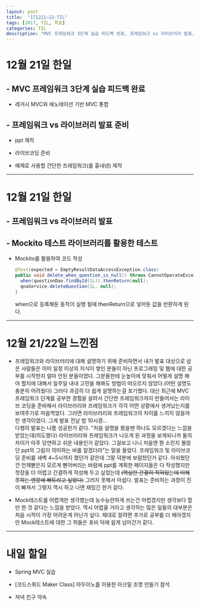 ```yaml
---
layout: post
title:  "171221~22-TIL"
tags: [2017, TIL, 목표]
categories: TIL
description: "MVC 프레임워크 3단계 실습 피드백 완료, 프레임워크 vs 라이브러리 발표, Mockito 테스트 라이브러리를 활용한 테스트"
---
```


12월 21일 한일
==============

## - MVC 프레임워크 3단계 실습 피드백 완료  

  - 레거시 MVC와 애노테이션 기반 MVC 통합

## - 프레임워크 vs 라이브러리 발표 준비  
  - ppt 제작  

  - 라이브코딩 준비

  - 예제로 사용할 간단한 프레임워크(를 흉내낸) 제작

---

12월 21일 한일
==============

## - 프레임워크 vs 라이브러리 발표  

## - Mockito 테스트 라이브러리를 활용한 테스트  

  - Mockito를 활용하여 코드 작성  

    ```java  
    @Test(expected = EmptyResultDataAccessException.class)
    public void delete_when_question_is_null() throws CannotOperateException {
      when(questionDao.findById(1L)).thenReturn(null);
      qnaService.deleteQuestion(1L, null);
    }
    ```  
    when으로 등록해둔 동작이 실행 될때 thenReturn으로 넣어둔 값을 반환하게 된다.

---

12월 21/22일 느낀점
==================

- 프레임워크와 라이브러리에 대해 설명하기 위해 준비하면서 내가 발표 대상으로 삼은 사람들은 이미 일정 이상의 지식이 쌓인 분들이 아닌 프로그래밍 및 웹에 대한 공부를 시작한지 얼마 안된 분들이였다. 그분들한테 눈높이에 맞춰서 어떻게 설명 해야 할지에 대해서 일주일 내내 고민을 해봐도 방법이 떠오르지 않았다.(어떤 설명도 충분히 어려웠다) 그러다 과감히 더 쉽게 설명하는걸 포기했다. 대신 최근에 MVC 프레임워크 단계를 공부한 경험을 살려서 간단한 프레임워크까지 만들어서는 라이브 코딩을 준비해서 라이브러리와 프레임워크가 각각 어떤 상황에서 생겨났는지를 보여주기로 마음먹었다. 그러면 라이브러리와 프레임워크의 차이를 느끼지 않을까란 생각이였다. 그게 발표 전날 밤 10시경...  
다행히 발표는 나름 성공한거 같다. "처음 설명을 봤을땐 하나도 모르겠다는 느낌을 받았는데(의도했다) 라이브러리와 프레임워크가 나오게 된 과정을 보게되니까 둘의 차이가 아주 당연하고 쉬운 내용인거 같았다. 그걸보고 나니 처음엔 뭔 소린지 몰랐던 ppt의 그림이 의미하는 바를 알겠더라"는 말을 들었다. 프레임워크 및 라이브코딩 준비를 새벽 4~5시까지 했던거 같은데 그말 덕분에 보람찼던거 같다. 아쉬웠던건 언제뻗은지 모르게 뻗어버리는 바람에 ppt를 계획한 페이지들은 다 작성했지만 첫장을 더 어렵고 간결하게 작성해 두고 싶었는데 ~~(핵심만 간결히 적혀있는데 이해 못하는 멘붕에 빠트리고 싶었다)~~ 그러지 못해서 아쉽다. 발표는 준비하는 과정이 진이 빠져서 그렇지 역시 하고 나면 재밌긴 한거 같다.  

- Mock테스트를 어렵게만 생각했는데 능수능란하게 쓰는건 어렵겠지만 생각보다 할만 한 것 같다는 느낌을 받았다. 역시 어렵울 거라고 생각하는 많은 일들의 대부분은 처음 시작이 가장 어려운게 아닌가 싶다. 제대로 알려면 추가로 공부를 더 해야겠지만 Mock테스트에 대한 그 허들은 포비 덕에 쉽게 넘어간거 같다.  

---

내일 할일
=========

- Spring MVC 실습

- [코드스쿼드 Maker Class] 아두이노를 이용한 아크릴 조명 만들기 참석

- 저녁 친구 약속
